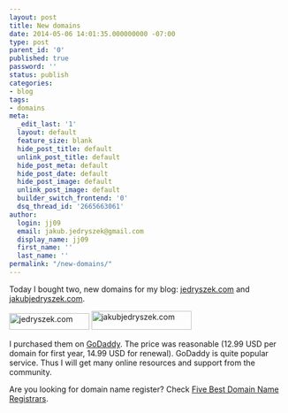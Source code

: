 ```yaml
---
layout: post
title: New domains
date: 2014-05-06 14:01:35.000000000 -07:00
type: post
parent_id: '0'
published: true
password: ''
status: publish
categories:
- blog
tags:
- domains
meta:
  _edit_last: '1'
  layout: default
  feature_size: blank
  hide_post_title: default
  unlink_post_title: default
  hide_post_meta: default
  hide_post_date: default
  hide_post_image: default
  unlink_post_image: default
  builder_switch_frontend: '0'
  dsq_thread_id: '2665663061'
author:
  login: jj09
  email: jakub.jedryszek@gmail.com
  display_name: jj09
  first_name: ''
  last_name: ''
permalink: "/new-domains/"
---
```

<p>Today I bought two, new domains for my blog: <a href="http://jedryszek.com">jedryszek.com</a> and <a href="http://jakubjedryszek.com">jakubjedryszek.com</a>.</p>
<p><img class="aligncenter size-full wp-image-1881" src="{{ site.baseurl }}/assets/2014/05/jedryszek.png" alt="jedryszek.com" width="145" height="30" /> <img class="aligncenter size-full wp-image-1871" src="{{ site.baseurl }}/assets/2014/05/jakubjedryszek.png" alt="jakubjedryszek.com" width="181" height="34" /></p>
<p>I purchased them on <a href="http://www.godaddy.com/">GoDaddy</a>. The price was reasonable (12.99 USD per domain for first year, 14.99 USD for renewal). GoDaddy is quite popular service. Thus I will get many online resources and support from the community.</p>
<p>Are you looking for domain name register? Check <a href="http://lifehacker.com/5683682/five-best-domain-name-registrars">Five Best Domain Name Registrars</a>.</p>
